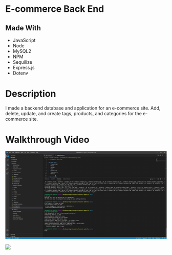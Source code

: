 # E-commerce Back End

## Made With
  * JavaScript
  * Node
  * MySQL2
  * NPM
  * Sequilize
  * Express.js
  * Dotenv

# Description
I made a backend database and application for an e-commerce site. Add, delete, update, and create tags, products, and categories for the e-commerce site.

# Walkthrough Video

![](./media/demo1.gif)

![](./media/demo2.gif)